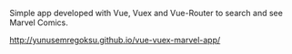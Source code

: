 Simple app developed with Vue, Vuex and Vue-Router to search and see Marvel Comics.

http://yunusemregoksu.github.io/vue-vuex-marvel-app/